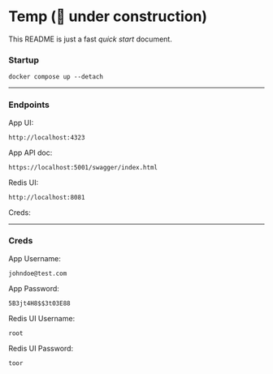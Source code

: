 # Temp (🚧 under construction) 
This README is just a fast *quick start* document. 

### Startup
    docker compose up --detach
---
### Endpoints
App UI:

    http://localhost:4323
App API doc:

    https://localhost:5001/swagger/index.html
Redis UI:
        
    http://localhost:8081
Creds: 

---
### Creds
App Username:

    johndoe@test.com
App Password:

    5B3jt4H8$$3t03E88

Redis UI Username:

    root  
        
Redis UI Password:

    toor 
